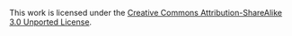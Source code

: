 This work is licensed under the [Creative Commons Attribution-ShareAlike 3.0 Unported License](http://creativecommons.org/licenses/by-sa/3.0).